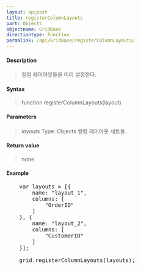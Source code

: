 ```yaml
---
layout: apipost
title: registerColumnLayouts
part: Objects
objectname: GridBase
directiontype: Function
permalink: /api/GridBase/registerColumnLayouts/
---
```



#### Description

> 컬럼 레이아웃들을 미리 설정한다.

#### Syntax

> function registerColumnLayouts(layout)

#### Parameters

> *layouts*
> Type: Objects
> 컬럼 레이아웃 세트들.

#### Return value

> none

#### Example

<pre class="prettyprint">
    var layouts = [{
        name: "layout_1",
        columns: [
            "OrderID"
        ]
    }, {
        name: "layout_2",
        columns: [
            "CustomerID"
        ]
    }];
 
    grid.registerColumnLayouts(layouts);
</pre>
